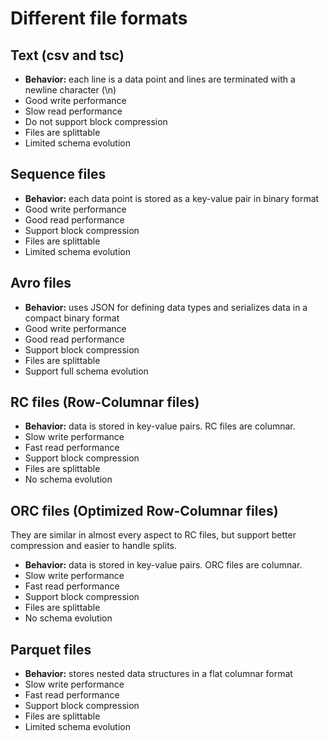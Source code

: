 # Different file formats

## Text (csv and tsc)

- **Behavior:** each line is a data point and lines are terminated with a newline character (\n)
- Good write performance
- Slow read performance
- Do not support block compression
- Files are splittable
- Limited schema evolution

## Sequence files

- **Behavior:** each data point is stored as a key-value pair in binary format
- Good write performance
- Good read performance
- Support block compression
- Files are splittable
- Limited schema evolution

## Avro files

- **Behavior:** uses JSON for defining data types and serializes data in a compact binary format
- Good write performance
- Good read performance
- Support block compression
- Files are splittable
- Support full schema evolution

## RC files (Row-Columnar files)

- **Behavior:** data is stored in key-value pairs. RC files are columnar.
- Slow write performance
- Fast read performance
- Support block compression
- Files are splittable
- No schema evolution

## ORC files (Optimized Row-Columnar files)

They are similar in almost every aspect to RC files, but support better compression and easier to handle splits.

- **Behavior:** data is stored in key-value pairs. ORC files are columnar.
- Slow write performance
- Fast read performance
- Support block compression
- Files are splittable
- No schema evolution

## Parquet files

- **Behavior:** stores nested data structures in a flat columnar format
- Slow write performance
- Fast read performance
- Support block compression
- Files are splittable
- Limited schema evolution
